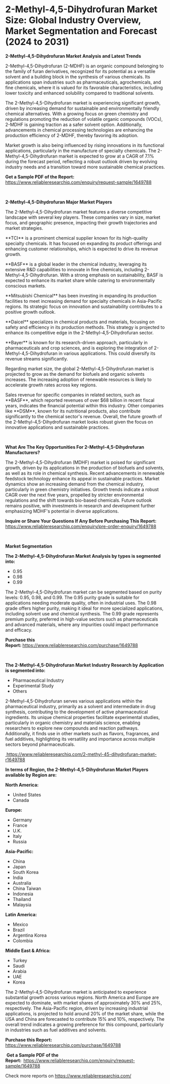 <p><h1>2-Methyl-4,5-Dihydrofuran Market Size: Global Industry Overview, Market Segmentation and Forecast (2024 to 2031)</h1></p><p><strong>2-Methyl-4,5-Dihydrofuran Market Analysis and Latest Trends</strong></p>
<p><p>2-Methyl-4,5-Dihydrofuran (2-MDHF) is an organic compound belonging to the family of furan derivatives, recognized for its potential as a versatile solvent and a building block in the synthesis of various chemicals. Its applications span industries such as pharmaceuticals, agrochemicals, and fine chemicals, where it is valued for its favorable characteristics, including lower toxicity and enhanced solubility compared to traditional solvents.</p><p>The 2-Methyl-4,5-Dihydrofuran market is experiencing significant growth, driven by increasing demand for sustainable and environmentally friendly chemical alternatives. With a growing focus on green chemistry and regulations promoting the reduction of volatile organic compounds (VOCs), 2-MDHF is gaining traction as a safer solvent option. Additionally, advancements in chemical processing technologies are enhancing the production efficiency of 2-MDHF, thereby favoring its adoption.</p><p>Market growth is also being influenced by rising innovations in its functional applications, particularly in the manufacture of specialty chemicals. The 2-Methyl-4,5-Dihydrofuran market is expected to grow at a CAGR of 7.1% during the forecast period, reflecting a robust outlook driven by evolving industry needs and a transition toward more sustainable chemical practices.</p></p>
<p><strong>Get a Sample PDF of the Report:&nbsp;</strong> <a href="https://www.reliableresearchiq.com/enquiry/request-sample/1649788?utm_campaign=1906&utm_medium=2&utm_source=Github&utm_content=ia&utm_term=29122024&utm_id=2-methyl-45-dihydrofuran">https://www.reliableresearchiq.com/enquiry/request-sample/1649788</a></p>
<p>&nbsp;</p>
<p><strong>2-Methyl-4,5-Dihydrofuran Major Market Players</strong></p>
<p><p>The 2-Methyl-4,5-Dihydrofuran market features a diverse competitive landscape with several key players. These companies vary in size, market focus, and geographic presence, impacting their growth trajectories and market strategies.</p><p>**TCI** is a prominent chemical supplier known for its high-quality specialty chemicals. It has focused on expanding its product offerings and enhancing customer relationships, which is expected to drive its revenue growth.</p><p>**BASF** is a global leader in the chemical industry, leveraging its extensive R&D capabilities to innovate in fine chemicals, including 2-Methyl-4,5-Dihydrofuran. With a strong emphasis on sustainability, BASF is expected to enhance its market share while catering to environmentally conscious markets.</p><p>**Mitsubishi Chemical** has been investing in expanding its production facilities to meet increasing demand for specialty chemicals in Asia-Pacific regions. Its strategic focus on innovation and sustainability contributes to a positive growth outlook.</p><p>**Daicel** specializes in chemical products and materials, focusing on safety and efficiency in its production methods. This strategy is projected to enhance its competitive edge in the 2-Methyl-4,5-Dihydrofuran sector.</p><p>**Bayer** is known for its research-driven approach, particularly in pharmaceuticals and crop sciences, and is exploring the integration of 2-Methyl-4,5-Dihydrofuran in various applications. This could diversify its revenue streams significantly.</p><p>Regarding market size, the global 2-Methyl-4,5-Dihydrofuran market is projected to grow as the demand for biofuels and organic solvents increases. The increasing adoption of renewable resources is likely to accelerate growth rates across key regions.</p><p>Sales revenue for specific companies in related sectors, such as **BASF**, which reported revenues of over $68 billion in recent fiscal years, indicates the financial potential within this industry. Other companies like **DSM**, known for its nutritional products, also contribute significantly to the chemical sector's revenue. Overall, the future growth of the 2-Methyl-4,5-Dihydrofuran market looks robust given the focus on innovative applications and sustainable practices.</p></p>
<p>&nbsp;</p>
<p><strong>What Are The Key Opportunities For 2-Methyl-4,5-Dihydrofuran Manufacturers?</strong></p>
<p><p>The 2-Methyl-4,5-Dihydrofuran (MDHF) market is poised for significant growth, driven by its applications in the production of biofuels and solvents, as well as its role in chemical synthesis. Recent advancements in renewable feedstock technology enhance its appeal in sustainable practices. Market dynamics show an increasing demand from the chemical industry, particularly in green chemistry initiatives. Growth trends indicate a robust CAGR over the next five years, propelled by stricter environmental regulations and the shift towards bio-based chemicals. Future outlook remains positive, with investments in research and development further emphasizing MDHF's potential in diverse applications.</p></p>
<p><strong>Inquire or Share Your Questions If Any Before Purchasing This Report:</strong> <a href="https://www.reliableresearchiq.com/enquiry/pre-order-enquiry/1649788?utm_campaign=1906&utm_medium=2&utm_source=Github&utm_content=ia&utm_term=29122024&utm_id=2-methyl-45-dihydrofuran">https://www.reliableresearchiq.com/enquiry/pre-order-enquiry/1649788</a></p>
<p>&nbsp;</p>
<p><strong>Market Segmentation</strong></p>
<p><strong>The 2-Methyl-4,5-Dihydrofuran Market Analysis by types is segmented into:</strong></p>
<p><ul><li>0.95</li><li>0.98</li><li>0.99</li></ul></p>
<p><p>The 2-Methyl-4,5-Dihydrofuran market can be segmented based on purity levels: 0.95, 0.98, and 0.99. The 0.95 purity grade is suitable for applications needing moderate quality, often in industrial uses. The 0.98 grade offers higher purity, making it ideal for more specialized applications, including solvent use and chemical synthesis. The 0.99 grade represents premium purity, preferred in high-value sectors such as pharmaceuticals and advanced materials, where any impurities could impact performance and efficacy.</p></p>
<p><strong>Purchase this Report:&nbsp;</strong><a href="https://www.reliableresearchiq.com/purchase/1649788?utm_campaign=1906&utm_medium=2&utm_source=Github&utm_content=ia&utm_term=29122024&utm_id=2-methyl-45-dihydrofuran">https://www.reliableresearchiq.com/purchase/1649788</a></p>
<p>&nbsp;</p>
<p><strong>The 2-Methyl-4,5-Dihydrofuran Market Industry Research by Application is segmented into:</strong></p>
<p><ul><li>Pharmaceutical Industry</li><li>Experimental Study</li><li>Others</li></ul></p>
<p><p>2-Methyl-4,5-Dihydrofuran serves various applications within the pharmaceutical industry, primarily as a solvent and intermediate in drug synthesis, contributing to the development of active pharmaceutical ingredients. Its unique chemical properties facilitate experimental studies, particularly in organic chemistry and materials science, enabling researchers to explore new compounds and reaction pathways. Additionally, it finds use in other markets such as flavors, fragrances, and fuel additives, highlighting its versatility and importance across multiple sectors beyond pharmaceuticals.</p></p>
<p><a href="https://www.reliableresearchiq.com/2-methyl-45-dihydrofuran-market-r1649788?utm_campaign=1906&utm_medium=2&utm_source=Github&utm_content=ia&utm_term=29122024&utm_id=2-methyl-45-dihydrofuran">&nbsp;https://www.reliableresearchiq.com/2-methyl-45-dihydrofuran-market-r1649788</a></p>
<p><strong>In terms of Region, the 2-Methyl-4,5-Dihydrofuran Market Players available by Region are:</strong></p>
<p>
    <p> <strong> North America: </strong>
        <ul>
            <li>United States</li>
            <li>Canada</li>
        </ul>
        </p> 
    <p> <strong> Europe: </strong>
        <ul>
            <li>Germany</li>
            <li>France</li>
            <li>U.K.</li>
            <li>Italy</li>
            <li>Russia</li>
        </ul>
        </p> 
    <p> <strong> Asia-Pacific: </strong>
        <ul>
            <li>China</li>
            <li>Japan</li>
            <li>South Korea</li>
            <li>India</li>
            <li>Australia</li>
            <li>China Taiwan</li>
            <li>Indonesia</li>
            <li>Thailand</li>
            <li>Malaysia</li>
        </ul>
        </p> 
    <p> <strong> Latin America: </strong>
        <ul>
            <li>Mexico</li>
            <li>Brazil</li>
            <li>Argentina Korea</li>
            <li>Colombia</li>
        </ul>
        </p> 
    <p> <strong> Middle East & Africa: </strong>
        <ul>
            <li>Turkey</li>
            <li>Saudi</li>
            <li>Arabia</li>
            <li>UAE</li>
            <li>Korea</li>
        </ul>
    </p>
    </p>
<p><p>The 2-Methyl-4,5-Dihydrofuran market is anticipated to experience substantial growth across various regions. North America and Europe are expected to dominate, with market shares of approximately 30% and 25%, respectively. The Asia-Pacific region, driven by increasing industrial applications, is projected to hold around 20% of the market share, while the USA and China are forecasted to contribute 15% and 10%, respectively. The overall trend indicates a growing preference for this compound, particularly in industries such as fuel additives and solvents.</p></p>
<p><strong>Purchase this Report: </strong><a href="https://www.reliableresearchiq.com/purchase/1649788?utm_campaign=1906&utm_medium=2&utm_source=Github&utm_content=ia&utm_term=29122024&utm_id=2-methyl-45-dihydrofuran">https://www.reliableresearchiq.com/purchase/1649788</a></p>
<p>&nbsp;<strong>Get a Sample PDF of the Report:&nbsp;&nbsp;</strong><a href="https://www.reliableresearchiq.com/enquiry/request-sample/1649788?utm_campaign=1906&utm_medium=2&utm_source=Github&utm_content=ia&utm_term=29122024&utm_id=2-methyl-45-dihydrofuran">https://www.reliableresearchiq.com/enquiry/request-sample/1649788</a></p>
<p><strong></strong></p>
<p>Check more reports on <a href="https://www.reliableresearchiq.com/?utm_campaign=1906&utm_medium=2&utm_source=Github&utm_content=ia&utm_term=29122024&utm_id=2-methyl-45-dihydrofuran">https://www.reliableresearchiq.com/</a></p>